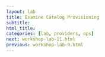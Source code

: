 ```yaml
---
layout: lab
title: Examine Catalog Provisioning
subtitle:
html_title:
categories: [lab, providers, ops]
next: workshop-lab-11.html
previous: workshop-lab-9.html
---
```

